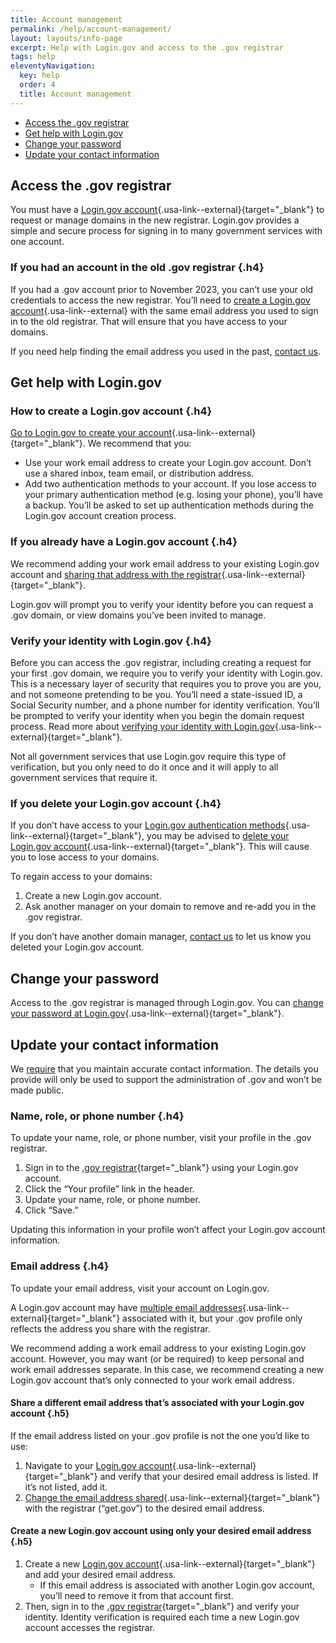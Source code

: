 ```yaml
---
title: Account management
permalink: /help/account-management/
layout: layouts/info-page
excerpt: Help with Login.gov and access to the .gov registrar
tags: help
eleventyNavigation:
  key: help
  order: 4
  title: Account management
---
```

 
- [Access the .gov registrar](#access-the-gov-registrar)
- [Get help with Login.gov](#get-help-with-login-gov)
- [Change your password](#change-your-password)
- [Update your contact information](#update-your-contact-information)

## Access the .gov registrar

You must have a [Login.gov account](https://login.gov/){.usa-link--external}{target="_blank"} to request or manage domains in the new registrar. Login.gov provides a simple and secure process for signing in to many government services with one account. 

### If you had an account in the old .gov registrar {.h4}

If you had a .gov account prior to November 2023, you can’t use your old credentials to access the new registrar. You’ll need to [create a Login.gov account](https://login.gov/help/get-started/create-your-account/){.usa-link--external} with the same email address you used to sign in to the old registrar. That will ensure that you have access to your domains. 

If you need help finding the email address you used in the past, [contact us](../../contact/).

## Get help with Login.gov

### How to create a Login.gov account {.h4}

[Go to Login.gov to create your account](https://login.gov/help/get-started/create-your-account/){.usa-link--external}{target="_blank"}. We recommend that you:

- Use your work email address to create your Login.gov account. Don’t use a shared inbox, team email, or distribution address.
- Add two authentication methods to your account. If you lose access to your primary authentication method (e.g. losing your phone), you’ll have a backup. You’ll be asked to set up authentication methods during the Login.gov account creation process.

### If you already have a Login.gov account {.h4}

We recommend adding your work email address to your existing Login.gov account and [sharing that address with the registrar](https://www.login.gov/help/manage-your-account/change-partner-email-address/){.usa-link--external}{target="_blank"}. 

Login.gov will prompt you to verify your identity before you can request a .gov domain, or view domains you’ve been invited to manage.

### Verify your identity with Login.gov {.h4}

Before you can access the .gov registrar, including creating a request for your first .gov domain, we require you to verify your identity with Login.gov. This is a necessary layer of security that requires you to prove you are you, and not someone pretending to be you. You’ll need a state-issued ID, a Social Security number, and a phone number for identity verification. You’ll be prompted to verify your identity when you begin the domain request process. Read more about [verifying your identity with Login.gov](https://login.gov/help/verify-your-identity/how-to-verify-your-identity/){.usa-link--external}{target="_blank"}.

Not all government services that use Login.gov require this type of verification, but you only need to do it once and it will apply to all government services that require it. 

### If you delete your Login.gov account {.h4}

If you don’t have access to your [Login.gov authentication methods](https://login.gov/help/get-started/authentication-methods/){.usa-link--external}{target="_blank"}, you may be advised to [delete your Login.gov account](https://www.login.gov/help/manage-your-account/delete-your-account/){.usa-link--external}{target="_blank"}. This will cause you to lose access to your domains. 

To regain access to your domains: 
1. Create a new Login.gov account.
2. Ask another manager on your domain to remove and re-add you in the .gov registrar. 

If you don’t have another domain manager, [contact us](../../contact/) to let us know you deleted your Login.gov account.  

## Change your password

Access to the .gov registrar is managed through Login.gov. You can [change your password at Login.gov](https://www.login.gov/help/manage-your-account/change-your-password/){.usa-link--external}{target="_blank"}.

## Update your contact information

We [require](https://get.gov/domains/requirements/#what-gov-domain-registrants-must-do) that you maintain accurate contact information. The details you provide will only be used to support the administration of .gov and won’t be made public. 

### Name, role, or phone number {.h4}

To update your name, role, or phone number, visit your profile in the .gov registrar. 

1. Sign in to the [.gov registrar](https://manage.get.gov){target="_blank"} using your Login.gov account.
2. Click the “Your profile” link in the header.
3. Update your name, role, or phone number.
4. Click “Save.”

Updating this information in your profile won’t affect your Login.gov account information.

### Email address {.h4}

To update your email address, visit your account on Login.gov. 

A Login.gov account may have [multiple email addresses](https://www.login.gov/help/manage-your-account/change-partner-email-address/){.usa-link--external}{target="_blank"} associated with it, but your .gov profile only reflects the address you share with the registrar.

We recommend adding a work email address to your existing Login.gov account. However, you may want (or be required) to keep personal and work email addresses separate. In this case, we recommend creating a new Login.gov account that’s only connected to your work email address. 

#### Share a different email address that’s associated with your Login.gov account {.h5}

If the email address listed on your .gov profile is not the one you’d like to use: 

1. Navigate to your [Login.gov account](https://secure.login.gov/account/connected_accounts){.usa-link--external}{target="_blank"} and verify that your desired email address is listed. If it’s not listed, add it.
2. [Change the email address shared](https://www.login.gov/help/manage-your-account/change-partner-email-address/#how-do-i-manage-which-email-gets-shared-with-any-partner-agency-i-have-connected-with){.usa-link--external}{target="_blank"} with the registrar (“get.gov”) to the desired email address. 

#### Create a new Login.gov account using only your desired email address {.h5}

1. Create a new [Login.gov account](https://secure.login.gov/account/connected_accounts){.usa-link--external}{target="_blank"} and add your desired email address.
    - If this email address is associated with another Login.gov account, you’ll need to remove it from that account first.
2. Then, sign in to the [.gov registrar](https://manage.get.gov){target="_blank"} and verify your identity. Identity verification is required each time a new Login.gov account accesses the registrar.
